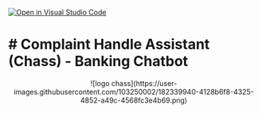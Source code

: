 [![Open in Visual Studio Code](https://classroom.github.com/assets/open-in-vscode-c66648af7eb3fe8bc4f294546bfd86ef473780cde1dea487d3c4ff354943c9ae.svg)](https://classroom.github.com/online_ide?assignment_repo_id=8166118&assignment_repo_type=AssignmentRepo)
<h1> # Complaint Handle Assistant (Chass) - Banking Chatbot </h1>
<p align="center"> ![logo chass](https://user-images.githubusercontent.com/103250002/182339940-4128b6f8-4325-4852-a49c-4568fc3e4b69.png) </p>
